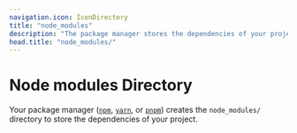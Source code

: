 ```yaml
---
navigation.icon: IconDirectory
title: "node_modules"
description: "The package manager stores the dependencies of your project in the node_modules/ directory."
head.title: "node_modules/"
---
```


# Node modules Directory

Your package manager ([`npm`](https://docs.npmjs.com/cli/v7/commands/npm), [`yarn`](https://yarnpkg.com/), or [`pnpm`](https://pnpm.io/cli/install)) creates the `node_modules/` directory to store the dependencies of your project.
